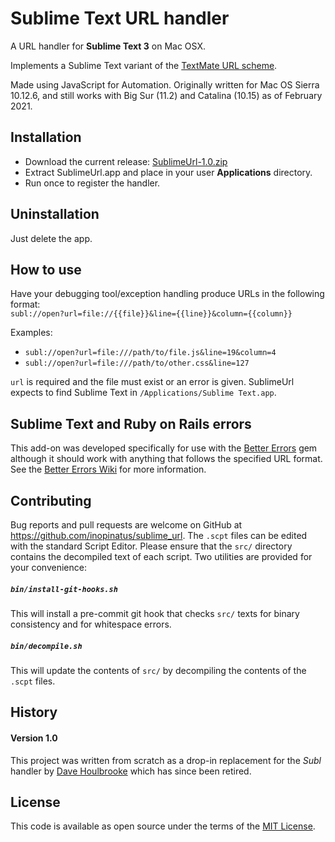 # Sublime Text URL handler

A URL handler for **Sublime Text 3** on Mac OSX.

Implements a Sublime Text variant of the [TextMate URL scheme](http://blog.macromates.com/2007/the-textmate-url-scheme/).

Made using JavaScript for Automation.  Originally written for Mac OS Sierra 10.12.6, and still works with Big Sur (11.2) and Catalina (10.15) as of February 2021.

## Installation

- Download the current release: [SublimeUrl-1.0.zip](https://github.com/inopinatus/sublime_url/releases/download/v1.0/SublimeUrl-v1.0.zip)
- Extract SublimeUrl.app and place in your user **Applications** directory.
- Run once to register the handler.

## Uninstallation

Just delete the app.

## How to use

Have your debugging tool/exception handling produce URLs in the following format:  
`subl://open?url=file://{{file}}&line={{line}}&column={{column}}`

Examples:
- `subl://open?url=file:///path/to/file.js&line=19&column=4`
- `subl://open?url=file:///path/to/other.css&line=127`

`url` is required and the file must exist or an error is given.  SublimeUrl expects to find Sublime Text in `/Applications/Sublime Text.app`.

## Sublime Text and Ruby on Rails errors

This add-on was developed specifically for use with the [Better Errors](https://github.com/charliesome/better_errors) gem although it should work with anything that follows the specified URL format.  See the [Better Errors Wiki](https://github.com/charliesome/better_errors/wiki) for more information.

## Contributing

Bug reports and pull requests are welcome on GitHub at https://github.com/inopinatus/sublime_url. The `.scpt` files can be edited with the standard Script Editor.  Please ensure that the `src/` directory contains the decompiled text of each script.  Two utilities are provided for your convenience:

##### `bin/install-git-hooks.sh`

This will install a pre-commit git hook that checks `src/` texts for binary consistency and for whitespace errors.

##### `bin/decompile.sh`

This will update the contents of `src/` by decompiling the contents of the `.scpt` files.

## History

#### Version 1.0
This project was written from scratch as a drop-in replacement for the *Subl* handler by [Dave Houlbrooke](https://github.com/dhoulb) which has since been retired.

## License

This code is available as open source under the terms of the [MIT License](http://opensource.org/licenses/MIT).
